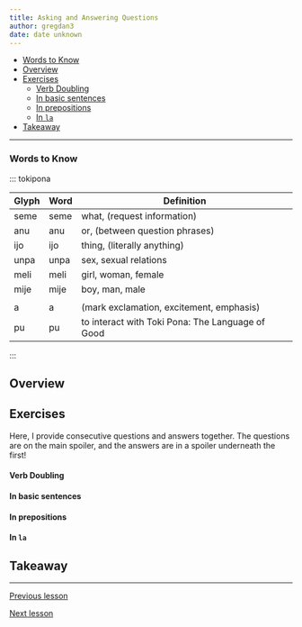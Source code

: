 ```yaml
---
title: Asking and Answering Questions
author: gregdan3
date: date unknown
---
```



<!-- toc -->

  - [Words to Know](#words-to-know)
- [Overview](#overview)
- [Exercises](#exercises)
    - [Verb Doubling](#verb-doubling)
    - [In basic sentences](#in-basic-sentences)
    - [In prepositions](#in-prepositions)
    - [In `la`](#in-la)
- [Takeaway](#takeaway)

<!-- tocstop -->

---

### Words to Know

::: tokipona

| Glyph | Word | Definition                                       |
| ----- | ---- | ------------------------------------------------ |
| seme  | seme | what, (request information)                      |
| anu   | anu  | or, (between question phrases)                   |
| ijo   | ijo  | thing, (literally anything)                      |
| unpa  | unpa | sex, sexual relations                            |
| meli  | meli | girl, woman, female                              |
| mije  | mije | boy, man, male                                   |
|       |      |                                                  |
| a     | a    | (mark exclamation, excitement, emphasis)         |
| pu    | pu   | to interact with Toki Pona: The Language of Good |

:::

## Overview

## Exercises

Here, I provide consecutive questions and answers together. The questions are on the main spoiler, and the answers are in a spoiler underneath the first!

#### Verb Doubling

#### In basic sentences

#### In prepositions

#### In `la`

## Takeaway

---

[Previous lesson](./la.html)

[Next lesson](./pini.html)



